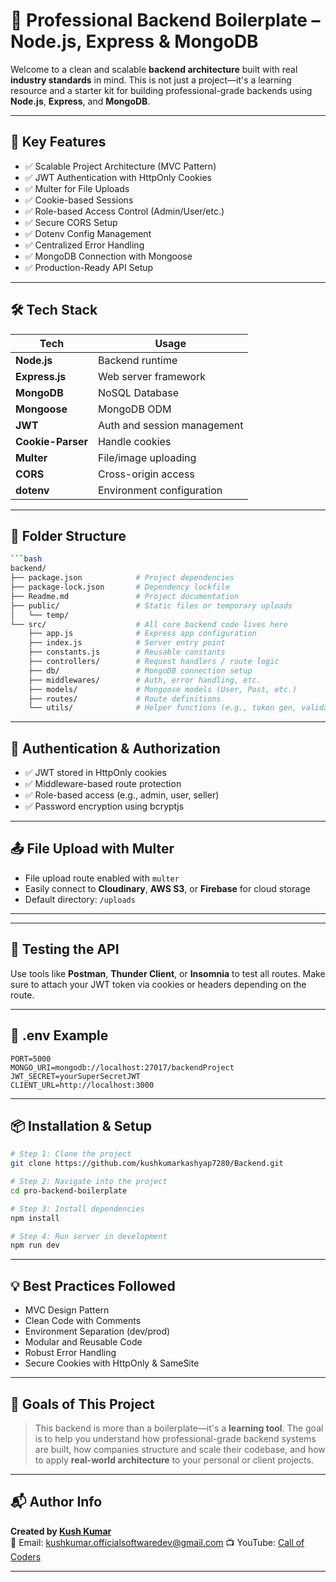 # 🚀 Professional Backend Boilerplate – Node.js, Express & MongoDB

Welcome to a clean and scalable **backend architecture** built with real **industry standards** in mind. This is not just a project—it's a learning resource and a starter kit for building professional-grade backends using **Node.js**, **Express**, and **MongoDB**.

---

## 🌟 Key Features

- ✅ Scalable Project Architecture (MVC Pattern)
- ✅ JWT Authentication with HttpOnly Cookies
- ✅ Multer for File Uploads
- ✅ Cookie-based Sessions
- ✅ Role-based Access Control (Admin/User/etc.)
- ✅ Secure CORS Setup
- ✅ Dotenv Config Management
- ✅ Centralized Error Handling
- ✅ MongoDB Connection with Mongoose
- ✅ Production-Ready API Setup

---

## 🛠 Tech Stack

| Tech             | Usage                           |
|------------------|----------------------------------|
| **Node.js**       | Backend runtime                 |
| **Express.js**    | Web server framework            |
| **MongoDB**       | NoSQL Database                  |
| **Mongoose**      | MongoDB ODM                     |
| **JWT**           | Auth and session management     |
| **Cookie-Parser** | Handle cookies                  |
| **Multer**        | File/image uploading            |
| **CORS**          | Cross-origin access             |
| **dotenv**        | Environment configuration       |

---

## 📁 Folder Structure

```bash
```bash
backend/
├── package.json            # Project dependencies
├── package-lock.json       # Dependency lockfile
├── Readme.md               # Project documentation
├── public/                 # Static files or temporary uploads
│   └── temp/
└── src/                    # All core backend code lives here
    ├── app.js              # Express app configuration
    ├── index.js            # Server entry point
    ├── constants.js        # Reusable constants
    ├── controllers/        # Request handlers / route logic
    ├── db/                 # MongoDB connection setup
    ├── middlewares/        # Auth, error handling, etc.
    ├── models/             # Mongoose models (User, Post, etc.)
    ├── routes/             # Route definitions
    └── utils/              # Helper functions (e.g., token gen, validators)
```

---

## 🔐 Authentication & Authorization

- ✅ JWT stored in HttpOnly cookies
- ✅ Middleware-based route protection
- ✅ Role-based access (e.g., admin, user, seller)
- ✅ Password encryption using bcryptjs

---

## 📤 File Upload with Multer

- File upload route enabled with `multer`
- Easily connect to **Cloudinary**, **AWS S3**, or **Firebase** for cloud storage
- Default directory: `/uploads`

---

---

## 🧪 Testing the API

Use tools like **Postman**, **Thunder Client**, or **Insomnia** to test all routes. Make sure to attach your JWT token via cookies or headers depending on the route.

---

## 🧾 .env Example

```env
PORT=5000
MONGO_URI=mongodb://localhost:27017/backendProject
JWT_SECRET=yourSuperSecretJWT
CLIENT_URL=http://localhost:3000
```

---

## 📦 Installation & Setup

```bash
# Step 1: Clone the project
git clone https://github.com/kushkumarkashyap7280/Backend.git

# Step 2: Navigate into the project
cd pro-backend-boilerplate

# Step 3: Install dependencies
npm install

# Step 4: Run server in development
npm run dev
```

---

## 💡 Best Practices Followed

- MVC Design Pattern
- Clean Code with Comments
- Environment Separation (dev/prod)
- Modular and Reusable Code
- Robust Error Handling
- Secure Cookies with HttpOnly & SameSite

---

## 🎯 Goals of This Project

> This backend is more than a boilerplate—it's a **learning tool**. The goal is to help you understand how professional-grade backend systems are built, how companies structure and scale their codebase, and how to apply **real-world architecture** to your personal or client projects.

---

## 📬 Author Info

**Created by [Kush Kumar](https://callofcoders.in)**  
📧 Email: kushkumar.officialsoftwaredev@gmail.com
📺 YouTube: [Call of Coders](https://youtube.com/@callofcoders)

---

